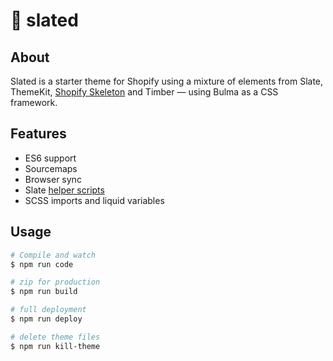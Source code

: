 # 🚧 slated

## About
Slated is a starter theme for Shopify using a mixture of elements from Slate, ThemeKit, [Shopify Skeleton](https://github.com/Pixel2HTML/shopify-skeleton) and Timber &mdash; using Bulma as a CSS framework.

## Features
- ES6 support
- Sourcemaps
- Browser sync
- Slate [helper scripts](https://shopify.github.io/slate/js-examples/)
- SCSS imports and liquid variables

## Usage

```bash
# Compile and watch
$ npm run code

# zip for production
$ npm run build

# full deployment
$ npm run deploy

# delete theme files
$ npm run kill-theme
```
